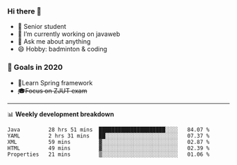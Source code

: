 

### Hi there 🐏

- 🌱 Senior student
- 🔭 I’m currently working on javaweb
- 💬 Ask me about anything
- 😄 Hobby: badminton & coding

### 🚀 Goals in 2020
+ 🍃Learn Spring framework
+ ~~🎓Focus on ZJUT exam~~
-------

📊 **Weekly development breakdown**
<!--START_SECTION:waka-->
```text
Java         28 hrs 51 mins  █████████████████████░░░░   84.07 % 
YAML         2 hrs 31 mins   ██░░░░░░░░░░░░░░░░░░░░░░░   07.37 % 
XML          59 mins         ▓░░░░░░░░░░░░░░░░░░░░░░░░   02.87 % 
HTML         49 mins         ▓░░░░░░░░░░░░░░░░░░░░░░░░   02.39 % 
Properties   21 mins         ▒░░░░░░░░░░░░░░░░░░░░░░░░   01.06 % 
```
<!--END_SECTION:waka-->
